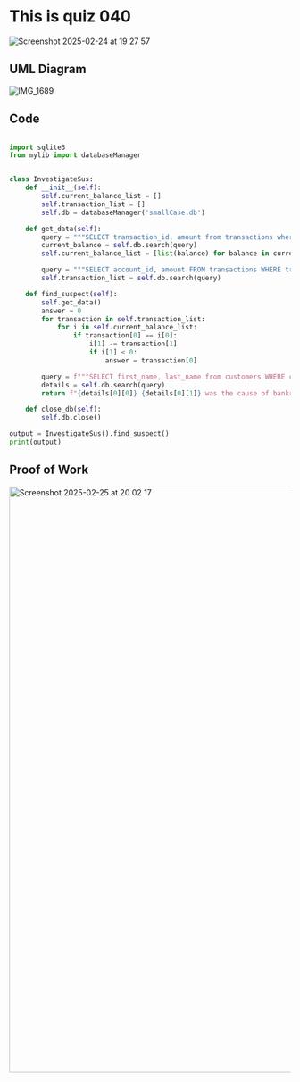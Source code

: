 # This is quiz 040
<img width="max" alt="Screenshot 2025-02-24 at 19 27 57" src="https://github.com/user-attachments/assets/ee3d3336-e12b-41c0-acc4-6f9c566022c6" />


## UML Diagram
![IMG_1689](https://github.com/user-attachments/assets/fcb81ba8-d358-4e7c-bba4-112da2f41719)


## Code

```py

import sqlite3
from mylib import databaseManager


class InvestigateSus:
    def __init__(self):
        self.current_balance_list = []
        self.transaction_list = []
        self.db = databaseManager('smallCase.db')

    def get_data(self):
        query = """SELECT transaction_id, amount from transactions where transaction_id <= 20"""
        current_balance = self.db.search(query)
        self.current_balance_list = [list(balance) for balance in current_balance]

        query = """SELECT account_id, amount FROM transactions WHERE transaction_id > 20"""
        self.transaction_list = self.db.search(query)

    def find_suspect(self):
        self.get_data()
        answer = 0
        for transaction in self.transaction_list:
            for i in self.current_balance_list:
                if transaction[0] == i[0]:
                    i[1] -= transaction[1]
                    if i[1] < 0:
                        answer = transaction[0]

        query = f"""SELECT first_name, last_name from customers WHERE customer_id = {answer}"""
        details = self.db.search(query)
        return f"{details[0][0]} {details[0][1]} was the cause of bankrupt."

    def close_db(self):
        self.db.close()

output = InvestigateSus().find_suspect()
print(output)

```
## Proof of Work

<img width="1050" alt="Screenshot 2025-02-25 at 20 02 17" src="https://github.com/user-attachments/assets/563919dc-0531-4b65-991a-67c21813e93a" />
